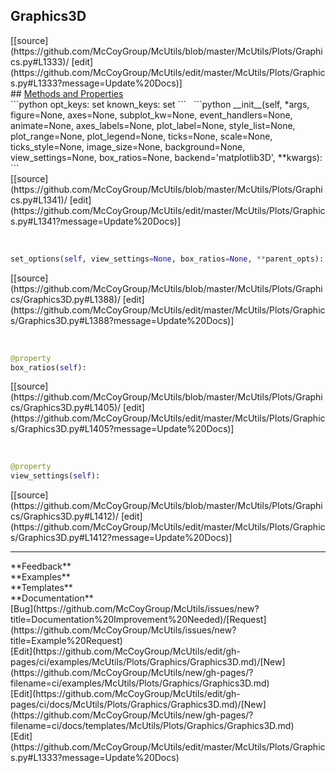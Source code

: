 ## <a id="McUtils.Plots.Graphics.Graphics3D">Graphics3D</a> 

<div class="docs-source-link" markdown="1">
[[source](https://github.com/McCoyGroup/McUtils/blob/master/McUtils/Plots/Graphics.py#L1333)/
[edit](https://github.com/McCoyGroup/McUtils/edit/master/McUtils/Plots/Graphics.py#L1333?message=Update%20Docs)]
</div>









<div class="collapsible-section">
 <div class="collapsible-section collapsible-section-header" markdown="1">
## <a class="collapse-link" data-toggle="collapse" href="#methods" markdown="1"> Methods and Properties</a> <a class="float-right" data-toggle="collapse" href="#methods"><i class="fa fa-chevron-down"></i></a>
 </div>
 <div class="collapsible-section collapsible-section-body collapse show" id="methods" markdown="1">
 ```python
opt_keys: set
known_keys: set
```
<a id="McUtils.Plots.Graphics.Graphics3D.__init__" class="docs-object-method">&nbsp;</a> 
```python
__init__(self, *args, figure=None, axes=None, subplot_kw=None, event_handlers=None, animate=None, axes_labels=None, plot_label=None, style_list=None, plot_range=None, plot_legend=None, ticks=None, scale=None, ticks_style=None, image_size=None, background=None, view_settings=None, box_ratios=None, backend='matplotlib3D', **kwargs): 
```
<div class="docs-source-link" markdown="1">
[[source](https://github.com/McCoyGroup/McUtils/blob/master/McUtils/Plots/Graphics.py#L1341)/
[edit](https://github.com/McCoyGroup/McUtils/edit/master/McUtils/Plots/Graphics.py#L1341?message=Update%20Docs)]
</div>


<a id="McUtils.Plots.Graphics.Graphics3D.set_options" class="docs-object-method">&nbsp;</a> 
```python
set_options(self, view_settings=None, box_ratios=None, **parent_opts): 
```
<div class="docs-source-link" markdown="1">
[[source](https://github.com/McCoyGroup/McUtils/blob/master/McUtils/Plots/Graphics/Graphics3D.py#L1388)/
[edit](https://github.com/McCoyGroup/McUtils/edit/master/McUtils/Plots/Graphics/Graphics3D.py#L1388?message=Update%20Docs)]
</div>


<a id="McUtils.Plots.Graphics.Graphics3D.box_ratios" class="docs-object-method">&nbsp;</a> 
```python
@property
box_ratios(self): 
```
<div class="docs-source-link" markdown="1">
[[source](https://github.com/McCoyGroup/McUtils/blob/master/McUtils/Plots/Graphics/Graphics3D.py#L1405)/
[edit](https://github.com/McCoyGroup/McUtils/edit/master/McUtils/Plots/Graphics/Graphics3D.py#L1405?message=Update%20Docs)]
</div>


<a id="McUtils.Plots.Graphics.Graphics3D.view_settings" class="docs-object-method">&nbsp;</a> 
```python
@property
view_settings(self): 
```
<div class="docs-source-link" markdown="1">
[[source](https://github.com/McCoyGroup/McUtils/blob/master/McUtils/Plots/Graphics/Graphics3D.py#L1412)/
[edit](https://github.com/McCoyGroup/McUtils/edit/master/McUtils/Plots/Graphics/Graphics3D.py#L1412?message=Update%20Docs)]
</div>
 </div>
</div>












---


<div markdown="1" class="text-secondary">
<div class="container">
  <div class="row">
   <div class="col" markdown="1">
**Feedback**   
</div>
   <div class="col" markdown="1">
**Examples**   
</div>
   <div class="col" markdown="1">
**Templates**   
</div>
   <div class="col" markdown="1">
**Documentation**   
</div>
   <div class="col" markdown="1">
   
</div>
   <div class="col" markdown="1">
   
</div>
   <div class="col" markdown="1">
   
</div>
</div>
  <div class="row">
   <div class="col" markdown="1">
[Bug](https://github.com/McCoyGroup/McUtils/issues/new?title=Documentation%20Improvement%20Needed)/[Request](https://github.com/McCoyGroup/McUtils/issues/new?title=Example%20Request)   
</div>
   <div class="col" markdown="1">
[Edit](https://github.com/McCoyGroup/McUtils/edit/gh-pages/ci/examples/McUtils/Plots/Graphics/Graphics3D.md)/[New](https://github.com/McCoyGroup/McUtils/new/gh-pages/?filename=ci/examples/McUtils/Plots/Graphics/Graphics3D.md)   
</div>
   <div class="col" markdown="1">
[Edit](https://github.com/McCoyGroup/McUtils/edit/gh-pages/ci/docs/McUtils/Plots/Graphics/Graphics3D.md)/[New](https://github.com/McCoyGroup/McUtils/new/gh-pages/?filename=ci/docs/templates/McUtils/Plots/Graphics/Graphics3D.md)   
</div>
   <div class="col" markdown="1">
[Edit](https://github.com/McCoyGroup/McUtils/edit/master/McUtils/Plots/Graphics.py#L1333?message=Update%20Docs)   
</div>
   <div class="col" markdown="1">
   
</div>
   <div class="col" markdown="1">
   
</div>
   <div class="col" markdown="1">
   
</div>
</div>
</div>
</div>